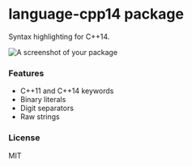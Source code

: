 # language-cpp14 package

Syntax highlighting for C++14.

![A screenshot of your package](https://f.cloud.github.com/assets/69169/2290250/c35d867a-a017-11e3-86be-cd7c5bf3ff9b.gif)

### Features

* C++11 and C++14 keywords
* Binary literals
* Digit separators
* Raw strings

### License

MIT
